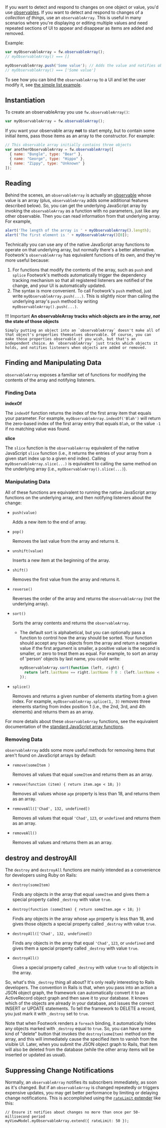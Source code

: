 If you want to detect and respond to changes on one object or value, you'd use [observables](observables.md). If you want to detect and respond to changes of a *collection of things*, use an `observableArray`. This is useful in many scenarios where you're displaying or editing multiple values and need repeated sections of UI to appear and disappear as items are added and removed.

Example:

```javascript
var myObservableArray = fw.observableArray();
// myObservableArray() === []

myObservableArray.push('Some value'); // Adds the value and notifies observers
// myObservableArray() === ['Some value']
```

To see how you can bind the `observableArray` to a UI and let the user modify it, see [the simple list example](../examples/simpleList).

## Instantiation

To create an observableArray you use `fw.observableArray()`:

```javascript
var myObservableArray = fw.observableArray();
```

If you want your observable array **not** to start empty, but to contain some initial items, pass those items as an array to the constructor. For example:

```javascript
// This observable array initially contains three objects
var anotherObservableArray = fw.observableArray([
  { name: "Bungle", type: "Bear" },
  { name: "George", type: "Hippo" },
  { name: "Zippy", type: "Unknown" }
]);
```

## Reading

Behind the scenes, an `observableArray` is actually an [observable](observables.md) whose value is an array (plus, `observableArray` adds some additional features described below). So, you can get the underlying JavaScript array by invoking the `observableArray` as a function with no parameters, just like any other observable. Then you can read information from that underlying array. For example,

```javascript
alert('The length of the array is ' + myObservableArray().length);
alert('The first element is ' + myObservableArray()[0]);
```

Technically you can use any of the native JavaScript array functions to operate on that underlying array, but normally there's a better alternative. Footwork's `observableArray` has equivalent functions of its own, and they're more useful because:

1. For functions that modify the contents of the array, such as `push` and `splice` Footwork's methods automatically trigger the dependency tracking mechanism so that all registered listeners are notified of the change, and your UI is automatically updated.
1. The syntax is more convenient. To call Footwork's `push` method, just write `myObservableArray.push(...)`. This is slightly nicer than calling the underlying array's `push` method by writing `myObservableArray().push(...)`.

!!! Important
    **An observableArray tracks which objects are *in* the array, *not* the state of those objects**

    Simply putting an object into an `observableArray` doesn't make all of that object's properties themselves observable. Of course, you can make those properties observable if you wish, but that's an independent choice. An `observableArray` just tracks which objects it holds, and notifies listeners when objects are added or removed.

## Finding and Manipulating Data

`observableArray` exposes a familiar set of functions for modifying the contents of the array and notifying listeners.

### Finding Data

**indexOf**

The `indexOf` function returns the index of the first array item that equals your parameter. For example, `myObservableArray.indexOf('Blah')` will return the zero-based index of the first array entry that equals `Blah`, or the value `-1` if no matching value was found.

**slice**

The `slice` function is the `observableArray` equivalent of the native JavaScript `slice` function (i.e., it returns the entries of your array from a given start index up to a given end index). Calling `myObservableArray.slice(...)` is equivalent to calling the same method on the underlying array (i.e., `myObservableArray().slice(...)`).

### Manipulating Data

All of these functions are equivalent to running the native JavaScript array functions on the underlying array, and then notifying listeners about the change:

* `push(value)`

    Adds a new item to the end of array.

* `pop()`

    Removes the last value from the array and returns it.

* `unshift(value)`

    Inserts a new item at the beginning of the array.

* `shift()`

    Removes the first value from the array and returns it.

* `reverse()`

    Reverses the order of the array and returns the `observableArray` (not the underlying array).

* `sort()`

    Sorts the array contents and returns the `observableArray`.

    * The default sort is alphabetical, but you can optionally pass a function to control how the array should be sorted. Your function should accept any two objects from the array and return a negative value if the first argument is smaller, a positive value is the second is smaller, or zero to treat them as equal. For example, to sort an array of 'person' objects by last name, you could write:

        ```javascript
        myObservableArray.sort(function (left, right) {
          return left.lastName == right.lastName ? 0 : (left.lastName < right.lastName ? -1 : 1);
        });
        ```

* `splice()`

    Removes and returns a given number of elements starting from a given index. For example, `myObservableArray.splice(1, 3)` removes three elements starting from index position 1 (i.e., the 2nd, 3rd, and 4th elements) and returns them as an array.

For more details about these `observableArray` functions, see the equivalent documentation of the [standard JavaScript array functions](https://developer.mozilla.org/en/JavaScript/Reference/Global_Objects/Array#Methods_2).

### Removing Data

`observableArray` adds some more useful methods for removing items that aren't found on JavaScript arrays by default:

* `remove(someItem )`

    Removes all values that equal `someItem` and returns them as an array.

* `remove(function (item) { return item.age < 18; })`

    Removes all values whose `age` property is less than 18, and returns them as an array.

* `removeAll(['Chad', 132, undefined])`

    Removes all values that equal `'Chad'`, `123`, or `undefined` and returns them as an array.

* `removeAll()`

    Removes all values and returns them as an array.

## destroy and destroyAll

The `destroy` and `destroyAll` functions are mainly intended as a convenience for developers using Ruby on Rails:

* `destroy(someItem)`

    Finds any objects in the array that equal `someItem` and gives them a special property called `_destroy` with value `true`.

* `destroy(function (someItem) { return someItem.age < 18; })`

    Finds any objects in the array whose `age` property is less than 18, and gives those objects a special property called `_destroy` with value `true`.

* `destroyAll(['Chad', 132, undefined])`

    Finds any objects in the array that equal `'Chad'`, `123`, or `undefined` and gives them a special property called `_destroy` with value `true`.

* `destroyAll()`

    Gives a special property called `_destroy` with value `true` to all objects in the array.

So, what's this `_destroy` thing all about? It's only really interesting to Rails developers. The convention in Rails is that, when you pass into an action a JSON object graph, the framework can automatically convert it to an ActiveRecord object graph and then save it to your database. It knows which of the objects are already in your database, and issues the correct INSERT or UPDATE statements. To tell the framework to DELETE a record, you just mark it with `_destroy` set to `true`.

Note that when Footwork renders a `foreach` binding, it automatically hides any objects marked with `_destroy` equal to `true`. So, you can have some kind of "delete" button that invokes the `destroy(someItem)` method on the array, and this will immediately cause the specified item to vanish from the visible UI. Later, when you submit the JSON object graph to Rails, that item will also be deleted from the database (while the other array items will be inserted or updated as usual).

## Suppressing Change Notifications

Normally, an `observableArray` notifies its subscribers immediately, as soon as it's changed. But if an `observableArray` is changed repeatedly or triggers expensive updates, you may get better performance by limiting or delaying change notifications. This is accomplished using the [`rateLimit` extender](rateLimit-observable.md) like this:

    // Ensure it notifies about changes no more than once per 50-millisecond period
    myViewModel.myObservableArray.extend({ rateLimit: 50 });
